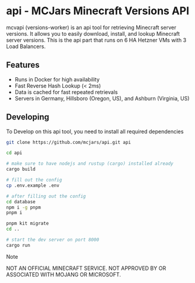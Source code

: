 # api - MCJars Minecraft Versions API

mcvapi (versions-worker) is an api tool for retrieving Minecraft server versions. It allows you to easily download, install, and lookup Minecraft server versions. This is the api part that runs on 6 HA Hetzner VMs with 3 Load Balancers.

## Features

- Runs in Docker for high availability
- Fast Reverse Hash Lookup (< 2ms)
- Data is cached for fast repeated retrievals
- Servers in Germany, Hillsboro (Oregon, US), and Ashburn (Virginia, US)

## Developing

To Develop on this api tool, you need to install all required dependencies

```bash
git clone https://github.com/mcjars/api.git api

cd api

# make sure to have nodejs and rustup (cargo) installed already
cargo build

# fill out the config
cp .env.example .env

# after filling out the config
cd database
npm i -g pnpm
pnpm i

pnpm kit migrate
cd ..

# start the dev server on port 8000
cargo run
```

> [!NOTE]
> NOT AN OFFICIAL MINECRAFT SERVICE. NOT APPROVED BY OR ASSOCIATED WITH MOJANG OR MICROSOFT.

